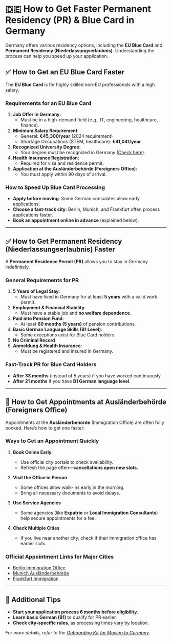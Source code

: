 # 🇩🇪 How to Get Faster Permanent Residency (PR) & Blue Card in Germany

Germany offers various residency options, including the **EU Blue Card** and **Permanent Residency (Niederlassungserlaubnis)**. Understanding the process can help you speed up your application.

## ✅ How to Get an EU Blue Card Faster
The **EU Blue Card** is for highly skilled non-EU professionals with a high salary.

### **Requirements for an EU Blue Card**
1. **Job Offer in Germany**:
   - Must be in a high-demand field (e.g., IT, engineering, healthcare, finance).
2. **Minimum Salary Requirement**:
   - General: **€45,300/year** (2024 requirement)
   - Shortage Occupations (STEM, healthcare): **€41,041/year**
3. **Recognized University Degree**:
   - Your degree must be recognized in Germany ([Check here](https://anabin.kmk.org/)).
4. **Health Insurance Registration**:
   - Required for visa and residence permit.
5. **Application at the Ausländerbehörde (Foreigners Office)**:
   - You must apply within 90 days of arrival.

### **How to Speed Up Blue Card Processing**
- **Apply before moving**: Some German consulates allow early applications.
- **Choose a fast-track city**: Berlin, Munich, and Frankfurt often process applications faster.
- **Book an appointment online in advance** (explained below).

---

## ✅ How to Get Permanent Residency (Niederlassungserlaubnis) Faster
A **Permanent Residence Permit (PR)** allows you to stay in Germany indefinitely.

### **General Requirements for PR**
1. **5 Years of Legal Stay**:
   - Must have lived in Germany for at least **5 years** with a valid work permit.
2. **Employment & Financial Stability**:
   - Must have a stable job and **no welfare dependence**.
3. **Paid into Pension Fund**:
   - At least **60 months (5 years)** of pension contributions.
4. **Basic German Language Skills (B1 Level)**:
   - Some exceptions exist for Blue Card holders.
5. **No Criminal Record**
6. **Anmeldung & Health Insurance**:
   - Must be registered and insured in Germany.

### **Fast-Track PR for Blue Card Holders**
- **After 33 months** (instead of 5 years) if you have worked continuously.
- **After 21 months** if you have **B1 German language level**.

---

## 📅 How to Get Appointments at Ausländerbehörde (Foreigners Office)
Appointments at the **Ausländerbehörde** (Immigration Office) are often fully booked. Here’s how to get one faster:

### **Ways to Get an Appointment Quickly**
1. **Book Online Early**
   - Use official city portals to check availability.
   - Refresh the page often—**cancellations open new slots**.

2. **Visit the Office in Person**
   - Some offices allow walk-ins early in the morning.
   - Bring all necessary documents to avoid delays.

3. **Use Service Agencies**
   - Some agencies (like **Expatrio** or **Local Immigration Consultants**) help secure appointments for a fee.

4. **Check Multiple Cities**
   - If you live near another city, check if their immigration office has earlier slots.

### **Official Appointment Links for Major Cities**
- [Berlin Immigration Office](https://www.berlin.de/einwanderung/)
- [Munich Ausländerbehörde](https://www.muenchen.de/rathaus/wirtschaft_en.html)
- [Frankfurt Immigration](https://frankfurt.de/service-und-rathaus/verwaltung/aemter-und-institutionen/amt-fuer-multikulturelle-angelegenheiten)

---

## 📜 Additional Tips
- **Start your application process 6 months before eligibility**.
- **Learn basic German (B1)** to qualify for PR earlier.
- **Check city-specific rules**, as processing times vary by location.

_For more details, refer to the [Onboarding Kit for Moving to Germany](../Germany_Onboarding_Kit.md)_.
